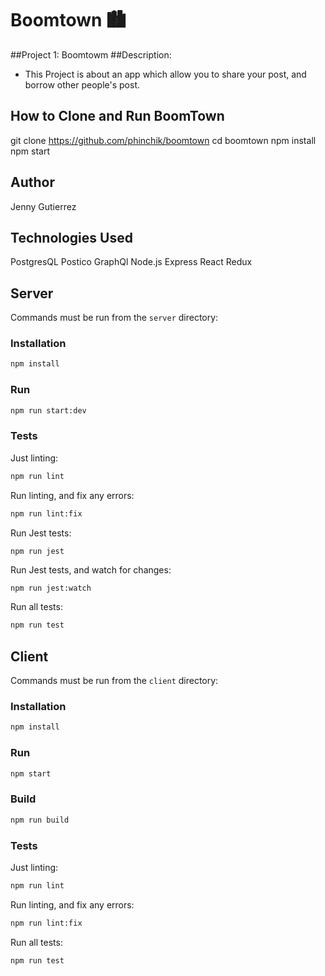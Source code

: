 # Boomtown 🏙

##Project 1: Boomtowm
##Description:

- This Project is about an app which allow you to share your post, and borrow other people's post.

## How to Clone and Run BoomTown

git clone https://github.com/phinchik/boomtown
cd boomtown
npm install
npm start

## Author

Jenny Gutierrez

## Technologies Used

PostgresQL
Postico
GraphQl
Node.js
Express
React
Redux

## Server

Commands must be run from the `server` directory:

### Installation

```bash
npm install
```

### Run

```bash
npm run start:dev
```

### Tests

Just linting:

```bash
npm run lint
```

Run linting, and fix any errors:

```bash
npm run lint:fix
```

Run Jest tests:

```
npm run jest
```

Run Jest tests, and watch for changes:

```bash
npm run jest:watch
```

Run all tests:

```bash
npm run test
```

## Client

Commands must be run from the `client` directory:

### Installation

```bash
npm install
```

### Run

```bash
npm start
```

### Build

```bash
npm run build
```

### Tests

Just linting:

```bash
npm run lint
```

Run linting, and fix any errors:

```bash
npm run lint:fix
```

Run all tests:

```bash
npm run test
```
